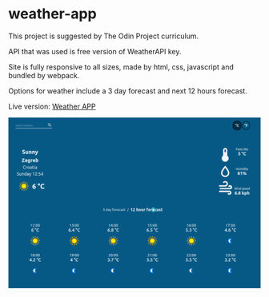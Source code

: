 # weather-app

This project is suggested by The Odin Project curriculum.

API that was used is free version of WeatherAPI key.

Site is fully responsive to all sizes, made by html, css, javascript and bundled by webpack.

Options for weather include a 3 day forecast and next 12 hours forecast.

Live version: [Weather APP](https://bqnic.github.io/weather-app/)


![](screenshot.png)
